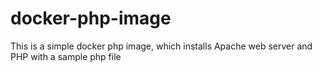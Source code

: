 docker-php-image
================

This is a simple docker php image, which installs Apache web server and PHP with a sample php file
